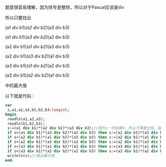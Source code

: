 题意很容易理解，因为除号是整除，所以对于Pascal应该是div

所以只要找出

(a1 div b1)*(a2 div b2)*(a3 div b3)

(a1 div b1)*(a3 div b2)*(a2 div b3)

(a2 div b1)*(a1 div b2)*(a3 div b3)

(a2 div b1)*(a3 div b2)*(a1 div b3)

(a3 div b1)*(a1 div b2)*(a2 div b3)

(a3 div b1)*(a2 div b2)*(a1 div b3)

中的最大值

以下就是代码：
```pascal
var
 s,a1,a2,a3,b1,b2,b3:longint;
begin
 readln(a1,a2,a3);
 readln(b1,b2,b3);
 s:=(a1 div b1)*(a2 div b2)*(a3 div b3);//因为s一开始是0，所以不需要比较，就可以赋值
 if s<(a1 div b1)*(a3 div b2)*(a2 div b3) then s:=(a1 div b1)*(a3 div b2)*(a2 div b3);//比较找出两个数中的最大值
 if s<(a2 div b1)*(a1 div b2)*(a3 div b3) then s:=(a2 div b1)*(a1 div b2)*(a3 div b3);//比较找出两个数中的最大值
 if s<(a2 div b1)*(a3 div b2)*(a1 div b3) then s:=(a2 div b1)*(a3 div b2)*(a1 div b3);//比较找出两个数中的最大值
 if s<(a3 div b1)*(a1 div b2)*(a2 div b3) then s:=(a3 div b1)*(a1 div b2)*(a2 div b3);//比较找出两个数中的最大值
 if s<(a3 div b1)*(a2 div b2)*(a1 div b3) then s:=(a3 div b1)*(a2 div b2)*(a1 div b3);//比较找出两个数中的最大值
 writeln(s);//输出最大值
end.
```